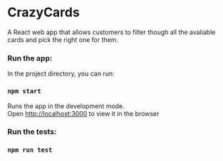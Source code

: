 # CrazyCards

A React web app that allows customers to filter though all the avaliable cards and pick the right one for them. 

### Run the app: 

In the project directory, you can run:

### `npm start`

Runs the app in the development mode.<br>
Open [http://localhost:3000](http://localhost:3000) to view it in the browser

### Run the tests: 

### `npm run test`
